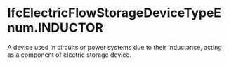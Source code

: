 IfcElectricFlowStorageDeviceTypeEnum.INDUCTOR
=============================================
A device used in circuits or power systems due to their inductance, acting as
a component of electric storage device.


